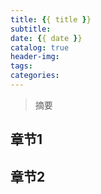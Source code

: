 ```yaml
---
title: {{ title }}
subtitle:
date: {{ date }}
catalog: true
header-img:
tags:
categories:
---
```


> 摘要

## 章节1

## 章节2